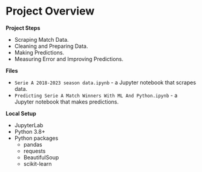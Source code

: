 # Project Overview
**Project Steps**
* Scraping Match Data. 
* Cleaning and Preparing Data.
* Making Predictions.
* Measuring Error and Improving Predictions.
  
**Files**
* `Serie A 2018-2023 season data.ipynb` - a Jupyter notebook that scrapes  data.
* `Predicting Serie A Match Winners With ML And Python.ipynb` - a Jupyter notebook that makes predictions.
  
**Local Setup**
* JupyterLab
* Python 3.8+
* Python packages
    * pandas
    * requests
    * BeautifulSoup
    * scikit-learn
